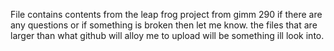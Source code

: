 File contains contents from the leap frog project from gimm 290
if there are any questions or if something is broken then let me know. the files that are larger than what github will alloy me to upload will be something ill look into.
